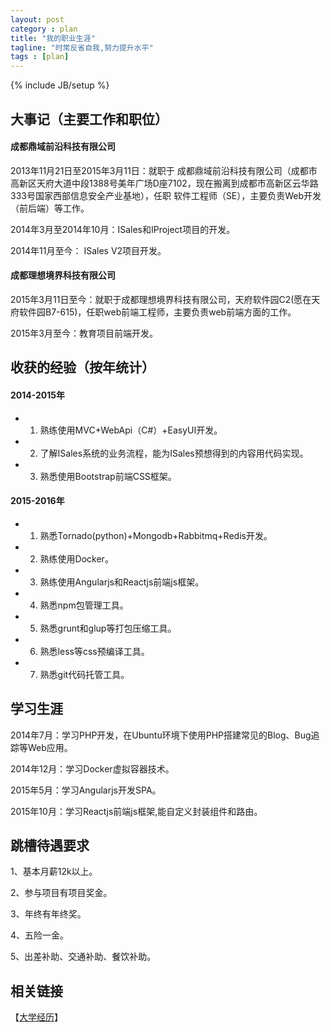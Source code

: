 ```yaml
---
layout: post
category : plan
title: "我的职业生涯"
tagline: "时常反省自我,努力提升水平"
tags : [plan]
---
```

{% include JB/setup %}

## 大事记（主要工作和职位）

#### 成都鼎域前沿科技有限公司

 2013年11月21日至2015年3月11日：就职于 成都鼎域前沿科技有限公司（成都市高新区天府大道中段1388号美年广场D座7102，现在搬离到成都市高新区云华路333号国家西部信息安全产业基地），任职 软件工程师（SE），主要负责Web开发（前后端）等工作。 

2014年3月至2014年10月：ISales和IProject项目的开发。

2014年11月至今： ISales V2项目开发。

#### 成都理想境界科技有限公司

2015年3月11日至今：就职于成都理想境界科技有限公司，天府软件园C2(愿在天府软件园B7-615)，任职web前端工程师，主要负责web前端方面的工作。

2015年3月至今：教育项目前端开发。

## 收获的经验（按年统计）

#### 2014-2015年

- 1. 熟练使用MVC+WebApi（C#）+EasyUI开发。
- 2. 了解ISales系统的业务流程，能为ISales预想得到的内容用代码实现。
- 3. 熟悉使用Bootstrap前端CSS框架。

#### 2015-2016年

- 1. 熟悉Tornado(python)+Mongodb+Rabbitmq+Redis开发。
- 2. 熟练使用Docker。
- 3. 熟练使用Angularjs和Reactjs前端js框架。
- 4. 熟悉npm包管理工具。
- 5. 熟悉grunt和glup等打包压缩工具。
- 6. 熟悉less等css预编译工具。
- 7. 熟悉git代码托管工具。

## 学习生涯

2014年7月：学习PHP开发，在Ubuntu环境下使用PHP搭建常见的Blog、Bug追踪等Web应用。

2014年12月：学习Docker虚拟容器技术。

2015年5月：学习Angularjs开发SPA。

2015年10月：学习Reactjs前端js框架,能自定义封装组件和路由。

## 跳槽待遇要求

1、基本月薪12k以上。

2、参与项目有项目奖金。

3、年终有年终奖。

4、五险一金。

5、出差补助、交通补助、餐饮补助。

## 相关链接

【[大学经历](/plan/2015/12/13/work)】

